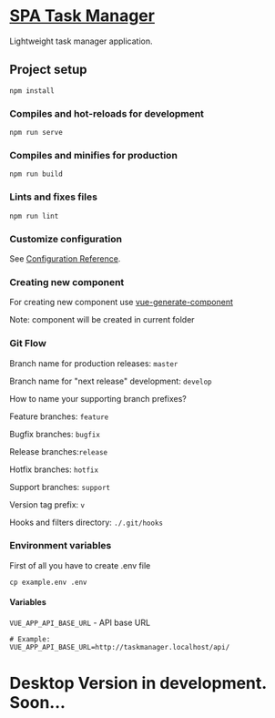 # [SPA Task Manager](http://tmgr.dev/)  

Lightweight task manager application.

## Project setup
```
npm install
```

### Compiles and hot-reloads for development
```
npm run serve
```

### Compiles and minifies for production
```
npm run build
```

### Lints and fixes files
```
npm run lint
```

### Customize configuration
See [Configuration Reference](https://cli.vuejs.org/config/).

### Creating new component
For creating new component use [vue-generate-component](https://www.npmjs.com/package/vue-generate-component)

Note: component will be created in current folder

### Git Flow

Branch name for production releases: `master`

Branch name for "next release" development: `develop` 

How to name your supporting branch prefixes?

Feature branches: `feature`

Bugfix branches: `bugfix`

Release branches:`release`

Hotfix branches: `hotfix`

Support branches: `support`

Version tag prefix: `v`

Hooks and filters directory: `./.git/hooks` 

### Environment variables

First of all you have to create .env file

    cp example.env .env
    
#### Variables

`VUE_APP_API_BASE_URL` - API base URL

    # Example:
    VUE_APP_API_BASE_URL=http://taskmanager.localhost/api/


# Desktop Version in development. Soon...
